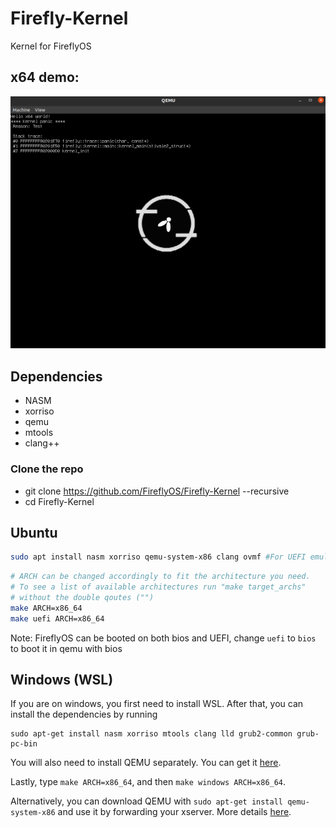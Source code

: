 # Firefly-Kernel
Kernel for FireflyOS

## x64 demo:
![Firefly OS](docs/x64-progress.png)

## Dependencies ##

 * NASM
 * xorriso
 * qemu
 * mtools
 * clang++

### Clone the repo 
 * git clone https://github.com/FireflyOS/Firefly-Kernel --recursive
 * cd Firefly-Kernel

## Ubuntu 

```bash
sudo apt install nasm xorriso qemu-system-x86 clang ovmf #For UEFI emulation only
```

```bash
# ARCH can be changed accordingly to fit the architecture you need.
# To see a list of available architectures run "make target_archs"
# without the double qoutes ("")
make ARCH=x86_64
make uefi ARCH=x86_64
```
Note: FireflyOS can be booted on both bios and UEFI, change `uefi` to `bios` to boot it in qemu with bios


## Windows (WSL)

If you are on windows, you first need to install WSL. After that, you can install the dependencies by running 

```
sudo apt-get install nasm xorriso mtools clang lld grub2-common grub-pc-bin
```

You will also need to install QEMU separately. You can get it [here](https://www.qemu.org/download/).

Lastly, type `make ARCH=x86_64`, and then `make windows ARCH=x86_64`.

Alternatively, you can download QEMU with `sudo apt-get install qemu-system-x86` and use it by forwarding your xserver. More details [here](https://stackoverflow.com/questions/61110603/how-to-set-up-working-x11-forwarding-on-wsl2).

